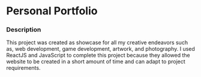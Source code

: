 # Personal Portfolio

### Description

This project was created as showcase for all my creative endeavors such as, web development, game development, artwork, and photography. I used ReactJS and JavaScript to complete this project because they allowed the website to be created in a short amount of time and can adapt to project requirements.
